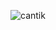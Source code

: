 ![cantik](https://github.com/ihdaanisa/Kelompok08_IhdaAnisaUlfa_/assets/138579358/068b9376-2cd7-47ae-8d1d-9859edcfe266)
